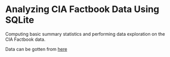 # Analyzing CIA Factbook Data Using SQLite

Computing basic summary statistics and performing data exploration on the CIA Factbook data. 


Data can be gotten from [here](https://github.com/makozi/Analyzing-CIA-Factbook-Data-Using-SQLite-and-Python/blob/master/factbook.db)
